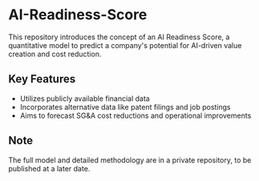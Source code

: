 # AI-Readiness-Score
This repository introduces the concept of an AI Readiness Score, a quantitative model to predict a company's potential for AI-driven value creation and cost reduction.

## Key Features
- Utilizes publicly available financial data
- Incorporates alternative data like patent filings and job postings
- Aims to forecast SG&A cost reductions and operational improvements

## Note
The full model and detailed methodology are in a private repository, to be published at a later date.
